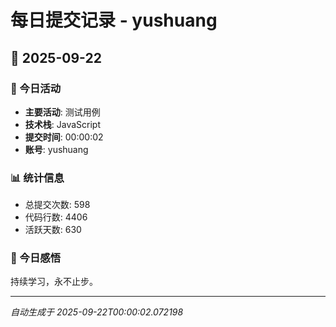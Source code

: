 # 每日提交记录 - yushuang

## 📅 2025-09-22

### 🎯 今日活动
- **主要活动**: 测试用例
- **技术栈**: JavaScript
- **提交时间**: 00:00:02
- **账号**: yushuang

### 📊 统计信息
- 总提交次数: 598
- 代码行数: 4406
- 活跃天数: 630

### 💭 今日感悟
持续学习，永不止步。

---
*自动生成于 2025-09-22T00:00:02.072198*
